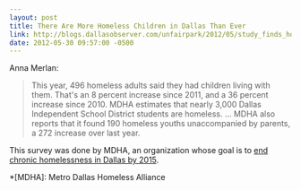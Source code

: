 ```yaml
---
layout: post
title: There Are More Homeless Children in Dallas Than Ever
link: http://blogs.dallasobserver.com/unfairpark/2012/05/study_finds_homelessness_in_da.php
date: 2012-05-30 09:57:00 -0500
---
```


Anna Merlan:
> This year, 496 homeless adults said they had children living with
> them. That's an 8 percent increase since 2011, and a 36 percent
> increase since 2010. MDHA estimates that nearly 3,000 Dallas
> Independent School District students are homeless. ... MDHA also
> reports that it found 190 homeless youths unaccompanied by parents,
> a 272 increase over last year.

This survey was done by MDHA, an organization whose goal is to [end
chronic homelessness in Dallas by 2015][1].

[1]: http://blogs.dallasobserver.com/unfairpark/2012/02/no_seriously_metro_dallas_home.php

*[MDHA]: Metro Dallas Homeless Alliance